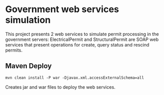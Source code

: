 # Government web services simulation
This project presents 2 web services to simulate permit processing in the government servers: ElectricalPermit and StructuralPermit
are SOAP web services that present operations for create, query status and rescind permits.
## Maven Deploy
```
mvn clean install -P war -Djavax.xml.accessExternalSchema=all
```
Creates jar and war files to deploy the web services.
